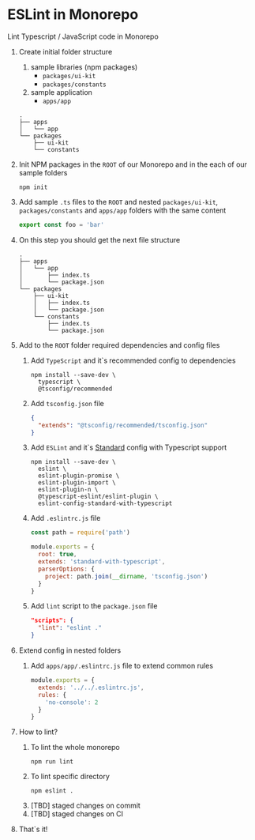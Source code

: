 # ESLint in Monorepo
Lint Typescript / JavaScript code in Monorepo

1. Create initial folder structure
    1. sample libraries (npm packages)
        - `packages/ui-kit`
        - `packages/constants`
    2. sample application 
        - `apps/app`
    ```
    .
    ├── apps
    │   └── app
    └── packages
        ├── ui-kit
        └── constants
    ```
    
1. Init NPM packages in the `ROOT` of our Monorepo and in the each of our sample folders
    ```
    npm init
    ```
1. Add sample `.ts` files to the `ROOT` and nested `packages/ui-kit`, `packages/constants` and `apps/app` folders with the same content
    ```typescript
    export const foo = 'bar'
    ```
1. On this step you should get the next file structure
    ``` 
    .
    ├── apps
    │   └── app
    │       ├── index.ts
    │       └── package.json
    └── packages
        ├── ui-kit
        │   ├── index.ts
        │   └── package.json
        └── constants
            ├── index.ts
            └── package.json
    ```
1. Add to the `ROOT` folder required dependencies and config files
    1. Add `TypeScript` and it`s recommended config to dependencies
        ```
        npm install --save-dev \
          typescript \
          @tsconfig/recommended
        ```
    1. Add `tsconfig.json` file
        ```json
        {
          "extends": "@tsconfig/recommended/tsconfig.json"
        }
        ```
    1. Add `ESLint` and it`s [Standard](https://standardjs.com/) config with Typescript support
        ```
        npm install --save-dev \
          eslint \
          eslint-plugin-promise \
          eslint-plugin-import \
          eslint-plugin-n \
          @typescript-eslint/eslint-plugin \
          eslint-config-standard-with-typescript
        ```
    1. Add `.eslintrc.js` file
        ```javascript
        const path = require('path')

        module.exports = {
          root: true,
          extends: 'standard-with-typescript',
          parserOptions: {
            project: path.join(__dirname, 'tsconfig.json')
          }
        }
        ```
    1. Add `lint` script to the `package.json` file
        ```json
        "scripts": {
          "lint": "eslint ."
        }
        ```
1. Extend config in nested folders
    1. Add `apps/app/.eslintrc.js` file to extend common rules
        ```javascript
        module.exports = {
          extends: '../../.eslintrc.js',
          rules: {
            'no-console': 2
          }
        }
        ```
1. How to lint?
    1. To lint the whole monorepo
        ```
        npm run lint
        ```
    2. To lint specific directory
        ```
        npm eslint .
        ```
    3. [TBD] staged changes on commit
    4. [TBD] staged changes on CI
1. That`s it!